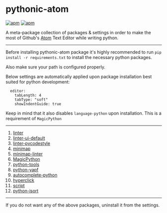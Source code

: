 # pythonic-atom

[![apm](https://img.shields.io/apm/l/pythonic-atom.svg?style=flat-square)](https://atom.io/packages/pythonic-atom)
[![apm](https://img.shields.io/apm/dm/pythonic-atom.svg?style=flat-square)](https://atom.io/packages/pythonic-atom)

A meta-package collection of packages &amp; settings in order to make the most of Github's [Atom][12] Text Editor while writing python.

----------

Before installing pythonic-atom package it's highly recommended to run `pip install -r requirements.txt` to install the necessary python packages.

Also make sure your path is configured properly.



Below settings are automatically applied upon package installation best suited for python development:


      editor:
        tabLength: 4
        tabType: "soft"
        showIndentGuide: true


Keep in mind that it also disables `language-python` upon installation.
This is a requirement of `MagicPython`

----------


 1. [linter][1]
 2. [linter-ui-default][2]
 3. [linter-pycodestyle][3]
 4. [minimap][4]
 5. [minimap-linter][5]
 6. [MagicPython][6]
 7. [python-tools][7]
 8. [python-yapf][8]
 9. [autocomplete-python][9]
 10. [hyperclick][10]
 11. [script][11]
 12. [python-isort][13]

  [1]: https://atom.io/packages/linter
  [2]: https://atom.io/packages/linter-ui-default
  [3]: https://atom.io/packages/linter-pycodestyle
  [4]: https://atom.io/packages/minimap
  [5]: https://atom.io/packages/minimap-linter
  [6]: https://atom.io/packages/MagicPython
  [7]: https://atom.io/packages/python-tools
  [8]: https://atom.io/packages/python-yapf
  [9]: https://atom.io/packages/autocomplete-python
  [10]: https://atom.io/packages/hyperclick
  [11]: https://atom.io/packages/script
  [12]: https://atom.io
  [13]: https://atom.io/packages/python-isort



----------
If you do not want any of the above packages, uninstall it from the settings.
